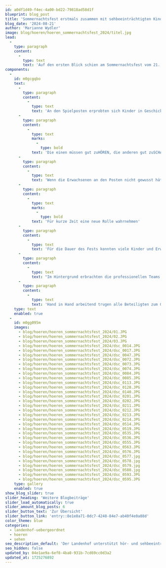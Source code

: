 ```yaml
---
id: a0df1d49-f4ec-4a00-bd22-79818ad58d1f
blueprint: blog_post
title: 'Sommernachtsfest erstmals zusammen mit sehbeeinträchtigten Kindern gefeiert'
blog_date: '2024-08-21'
author: 'Marianne Wydler'
image: blog/hoeren/hoeren_sommernachtsfest_2024/titel.jpg
lead:
  -
    type: paragraph
    content:
      -
        type: text
        text: 'Auf den ersten Blick schien am Sommernachtsfest vom 21. August 2024 alles wie immer zu sein: das grosszügige Festgelände bunt geschmückt, das Wetter wie gewohnt freundlich.'
components:
  -
    id: m0gcgqbo
    text:
      -
        type: paragraph
        content:
          -
            type: text
            text: 'An den Spielposten erprobten sich Kinder in Geschicklichkeit und Spass. Beim Posten mit den Essstäbchen galt es, als Gruppe in möglichst kurzer Zeit möglichst viele Dinge zu transportieren. Um dabei viel Gewicht anzuhäufen, tüftelten die Teams verschiedene Techniken aus. Beim Wassertransport nahmen es die Kinder in Kauf, nass zu werden, Hauptsache, sie konnten den Eimer möglichst gut füllen.'
      -
        type: paragraph
        content:
          -
            type: text
            marks:
              -
                type: bold
            text: 'Die einen müssen gut zuHÖREN, die anderen gut zuSCHAUEN'
      -
        type: paragraph
        content:
          -
            type: text
            text: 'Wenn die Erwachsenen an den Posten nicht gewusst hätten, dass sich in den Teams einige Kinder mit Sehbeeinträchtigung befanden, hätten sie dies nicht bemerkt. Trotz stark eingeschränktem Sehvermögen konnten diese Kinder durch clevere Strategien und grossen Einsatz mithalten. Ungewohnt dürfte für die bisherige Schülerschaft die an die Sehbeeinträchtigten gerichtete Aufforderung «hör gut zu» gewesen sein, sind sie sich doch «schau gut zu» gewohnt. Neben der Dekoration fielen den Gästen wohl die zahlreichen Markierungen für Menschen mit Sehbeeinträchtigung an Fenstern und Türen auf. Der Landenhof hat seine Angebotspalette erweitert, sodass hier seit Schuljahresbeginn auch sehbeeinträchtigte Kinder geschult werden.'
      -
        type: paragraph
        content:
          -
            type: text
            marks:
              -
                type: bold
            text: 'Für kurze Zeit eine neue Rolle wahrnehmen'
      -
        type: paragraph
        content:
          -
            type: text
            text: 'Für die Dauer des Fests konnten viele Kinder und Erwachsene in andere Rollen schlüpfen: Kinder beispielsweise in jene der grossen Schwester oder des Bruders, reitend auf dem Bullen oder als Fremdenführer auf dem grossen Gelände. Mitarbeitende übernahmen ebenfalls neue Rollen, indem sie sich beispielsweise um die Dekoration, den Getränkeverkauf oder die Essensausgabe kümmerten.'
      -
        type: paragraph
        content:
          -
            type: text
            text: "Im Hintergrund erbrachten die professionellen Teams der Küche, des technischen Dienstes und der Reinigung wiederum Höchstleistungen und sorgten für einen reibungslosen Ablauf.\_\_\_"
      -
        type: paragraph
        content:
          -
            type: text
            text: 'Hand in Hand arbeitend trugen alle Beteiligten zum Gelingen des Festes und zur sommerlich leichten Stimmung bei.'
    type: text
    enabled: true
  -
    id: m0gg095m
    images:
      - blog/hoeren/hoeren_sommernachtsfest_2024/01.JPG
      - blog/hoeren/hoeren_sommernachtsfest_2024/02.JPG
      - blog/hoeren/hoeren_sommernachtsfest_2024/03.JPG
      - blog/hoeren/hoeren_sommernachtsfest_2024/dsc_0014.JPG
      - blog/hoeren/hoeren_sommernachtsfest_2024/dsc_0017.JPG
      - blog/hoeren/hoeren_sommernachtsfest_2024/dsc_0047.JPG
      - blog/hoeren/hoeren_sommernachtsfest_2024/dsc_0072.JPG
      - blog/hoeren/hoeren_sommernachtsfest_2024/dsc_0073.JPG
      - blog/hoeren/hoeren_sommernachtsfest_2024/dsc_0074.JPG
      - blog/hoeren/hoeren_sommernachtsfest_2024/dsc_0084.JPG
      - blog/hoeren/hoeren_sommernachtsfest_2024/dsc_0085.JPG
      - blog/hoeren/hoeren_sommernachtsfest_2024/dsc_0113.JPG
      - blog/hoeren/hoeren_sommernachtsfest_2024/dsc_0128.JPG
      - blog/hoeren/hoeren_sommernachtsfest_2024/dsc_0140.JPG
      - blog/hoeren/hoeren_sommernachtsfest_2024/dsc_0201.JPG
      - blog/hoeren/hoeren_sommernachtsfest_2024/dsc_0202.JPG
      - blog/hoeren/hoeren_sommernachtsfest_2024/dsc_0211.JPG
      - blog/hoeren/hoeren_sommernachtsfest_2024/dsc_0212.JPG
      - blog/hoeren/hoeren_sommernachtsfest_2024/dsc_0213.JPG
      - blog/hoeren/hoeren_sommernachtsfest_2024/dsc_0214.JPG
      - blog/hoeren/hoeren_sommernachtsfest_2024/dsc_0514.JPG
      - blog/hoeren/hoeren_sommernachtsfest_2024/dsc_0519.JPG
      - blog/hoeren/hoeren_sommernachtsfest_2024/dsc_0535.JPG
      - blog/hoeren/hoeren_sommernachtsfest_2024/dsc_0536.JPG
      - blog/hoeren/hoeren_sommernachtsfest_2024/dsc_0555.JPG
      - blog/hoeren/hoeren_sommernachtsfest_2024/dsc_0563.JPG
      - blog/hoeren/hoeren_sommernachtsfest_2024/dsc_0576.JPG
      - blog/hoeren/hoeren_sommernachtsfest_2024/dsc_0577.jpg
      - blog/hoeren/hoeren_sommernachtsfest_2024/dsc_0578.jpg
      - blog/hoeren/hoeren_sommernachtsfest_2024/dsc_0579.jpg
      - blog/hoeren/hoeren_sommernachtsfest_2024/dsc_0580.jpg
      - blog/hoeren/hoeren_sommernachtsfest_2024/dsc_0593.JPG
      - blog/hoeren/hoeren_sommernachtsfest_2024/dsc_0595.JPG
    type: gallery
    enabled: true
show_blog_slider: true
slider_heading: 'Weitere Blogbeiträge'
slider_load_automatically: true
slider_amount_blog_posts: 6
slider_button_text: 'Zur Übersicht'
slider_button_link: 'entry::8e1e8a71-0dc7-4248-84e7-ab40f4e0a88d'
color_theme: blue
categories:
  - landenhof-uebergeordnet
  - hoeren
  - sehen
seo_description_default: 'Der Landenhof unterstützt hör- und sehbeeinträchtigte Kinder & Jugendliche in ihrem selbstbestimmten Leben durch Förderung ihrer Fähigkeiten & Entwicklung'
seo_hidden: false
updated_by: 04e1ae9a-6ef8-4ba0-931b-7cd69cc0d3a2
updated_at: 1725276892
---
```

